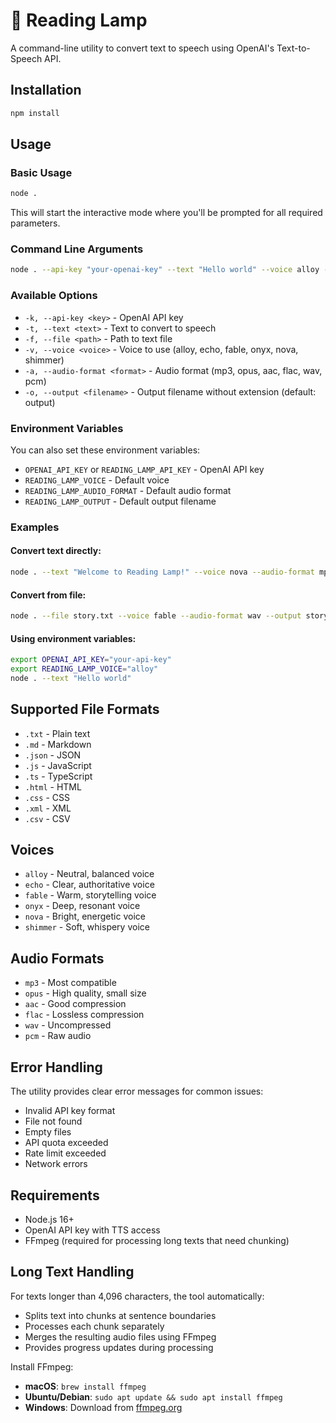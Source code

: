 # 🔦 Reading Lamp

A command-line utility to convert text to speech using OpenAI's Text-to-Speech API.

## Installation

```bash
npm install
```

## Usage

### Basic Usage

```bash
node .
```

This will start the interactive mode where you'll be prompted for all required parameters.

### Command Line Arguments

```bash
node . --api-key "your-openai-key" --text "Hello world" --voice alloy --audio-format mp3 --output hello
```

### Available Options

- `-k, --api-key <key>` - OpenAI API key
- `-t, --text <text>` - Text to convert to speech
- `-f, --file <path>` - Path to text file
- `-v, --voice <voice>` - Voice to use (alloy, echo, fable, onyx, nova, shimmer)
- `-a, --audio-format <format>` - Audio format (mp3, opus, aac, flac, wav, pcm)
- `-o, --output <filename>` - Output filename without extension (default: output)

### Environment Variables

You can also set these environment variables:

- `OPENAI_API_KEY` or `READING_LAMP_API_KEY` - OpenAI API key
- `READING_LAMP_VOICE` - Default voice
- `READING_LAMP_AUDIO_FORMAT` - Default audio format
- `READING_LAMP_OUTPUT` - Default output filename

### Examples

#### Convert text directly:
```bash
node . --text "Welcome to Reading Lamp!" --voice nova --audio-format mp3
```

#### Convert from file:
```bash
node . --file story.txt --voice fable --audio-format wav --output story
```

#### Using environment variables:
```bash
export OPENAI_API_KEY="your-api-key"
export READING_LAMP_VOICE="alloy"
node . --text "Hello world"
```

## Supported File Formats

- `.txt` - Plain text
- `.md` - Markdown
- `.json` - JSON
- `.js` - JavaScript
- `.ts` - TypeScript
- `.html` - HTML
- `.css` - CSS
- `.xml` - XML
- `.csv` - CSV

## Voices

- `alloy` - Neutral, balanced voice
- `echo` - Clear, authoritative voice
- `fable` - Warm, storytelling voice
- `onyx` - Deep, resonant voice
- `nova` - Bright, energetic voice
- `shimmer` - Soft, whispery voice

## Audio Formats

- `mp3` - Most compatible
- `opus` - High quality, small size
- `aac` - Good compression
- `flac` - Lossless compression
- `wav` - Uncompressed
- `pcm` - Raw audio

## Error Handling

The utility provides clear error messages for common issues:

- Invalid API key format
- File not found
- Empty files
- API quota exceeded
- Rate limit exceeded
- Network errors

## Requirements

- Node.js 16+
- OpenAI API key with TTS access
- FFmpeg (required for processing long texts that need chunking)

## Long Text Handling

For texts longer than 4,096 characters, the tool automatically:
- Splits text into chunks at sentence boundaries
- Processes each chunk separately
- Merges the resulting audio files using FFmpeg
- Provides progress updates during processing

Install FFmpeg:
- **macOS**: `brew install ffmpeg`
- **Ubuntu/Debian**: `sudo apt update && sudo apt install ffmpeg`
- **Windows**: Download from [ffmpeg.org](https://ffmpeg.org/download.html)
